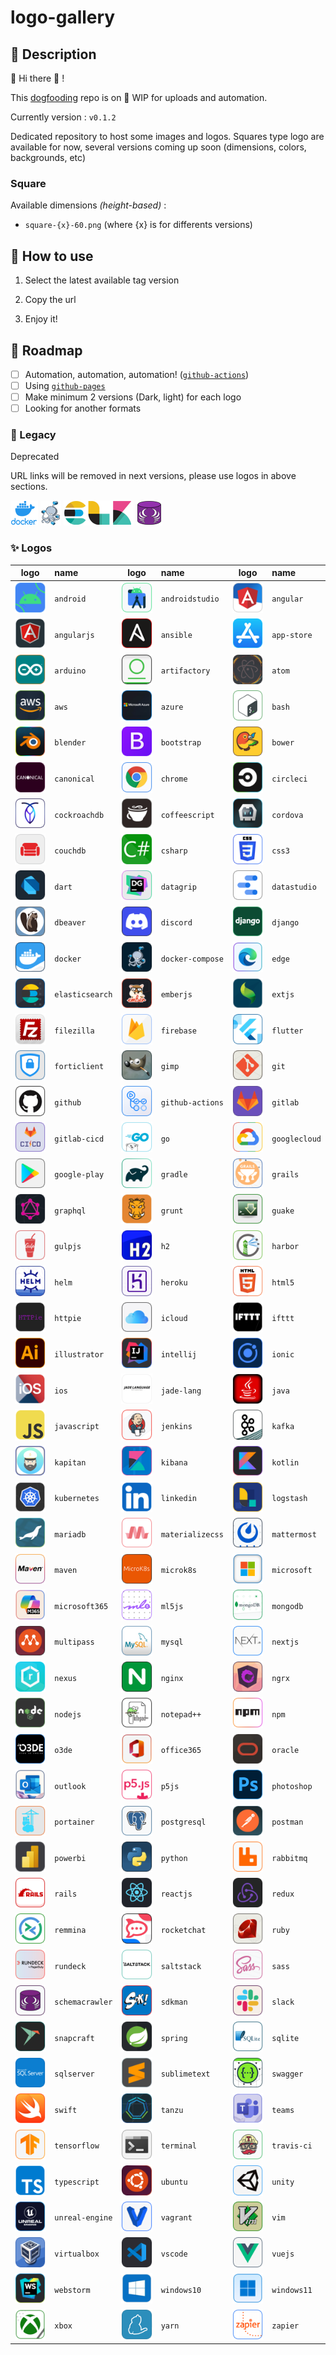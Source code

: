 # logo-gallery

## :speech_balloon: Description

:mega: Hi there :wave: !

This [dogfooding](https://en.wikipedia.org/wiki/Eating_your_own_dog_food) repo is on :construction: WIP for uploads and automation.

Currently version :  `v0.1.2`

Dedicated repository to host some images and logos.
Squares type logo are available for now, several versions coming up soon (dimensions, colors, backgrounds, etc)

### Square

Available dimensions *(height-based)* :

* `square-{x}-60.png` (where {x} is for differents versions)

## :rocket: How to use

1. Select the latest available tag version

2. Copy the url

3. Enjoy it!

## :newspaper: Roadmap

* [ ] Automation, automation, automation! ([`github-actions`](https://github.com/features/actions))
* [ ] Using [`github-pages`](https://pages.github.com/)
* [ ] Make minimum 2 versions (Dark, light) for each logo
* [ ] Looking for another formats

### :stop_sign: Legacy

Deprecated

URL links will be removed in next versions, please use logos in above sections.

![docker](img/docker/docker.png "docker")
![docker-compose](img/docker-compose/docker-compose.png "docker-compose")
![elk](img/elk/elk.png "elk")
![schemacrawler](img/schemacrawler/schemacrawler.png "elk")

### :sparkles: Logos

|logo|name|logo|name|logo|name|
|:--:|:---|:--:|:---|:--:|:---|
|![android](./img/a/android/square-1-60.png "android")|`android`|![androidstudio](./img/a/androidstudio/square-1-60.png "androidstudio")|`androidstudio`|![angular](./img/a/angular/square-1-60.png "angular")|`angular`|![angular](./img/a/angular/square-1-60.png "angular")|`angular`|
|![angularjs](./img/a/angularjs/square-1-60.png "angularjs")|`angularjs`|![ansible](./img/a/ansible/square-1-60.png "ansible")|`ansible`|![app-store](./img/a/app-store/square-1-60.png "app-store")|`app-store`|![app-store](./img/a/app-store/square-1-60.png "app-store")|`app-store`|
|![arduino](./img/a/arduino/square-1-60.png "arduino")|`arduino`|![artifactory](./img/a/artifactory/square-1-60.png "artifactory")|`artifactory`|![atom](./img/a/atom/square-1-60.png "atom")|`atom`|![atom](./img/a/atom/square-1-60.png "atom")|`atom`|
|![aws](./img/a/aws/square-1-60.png "aws")|`aws`|![azure](./img/a/azure/square-1-60.png "azure")|`azure`|![bash](./img/b/bash/square-1-60.png "bash")|`bash`|![bash](./img/b/bash/square-1-60.png "bash")|`bash`|
|![blender](./img/b/blender/square-1-60.png "blender")|`blender`|![bootstrap](./img/b/bootstrap/square-1-60.png "bootstrap")|`bootstrap`|![bower](./img/b/bower/square-1-60.png "bower")|`bower`|![bower](./img/b/bower/square-1-60.png "bower")|`bower`|
|![canonical](./img/c/canonical/square-1-60.png "canonical")|`canonical`|![chrome](./img/c/chrome/square-1-60.png "chrome")|`chrome`|![circleci](./img/c/circleci/square-1-60.png "circleci")|`circleci`|![circleci](./img/c/circleci/square-1-60.png "circleci")|`circleci`|
|![cockroachdb](./img/c/cockroachdb/square-1-60.png "cockroachdb")|`cockroachdb`|![coffeescript](./img/c/coffeescript/square-1-60.png "coffeescript")|`coffeescript`|![cordova](./img/c/cordova/square-1-60.png "cordova")|`cordova`|![cordova](./img/c/cordova/square-1-60.png "cordova")|`cordova`|
|![couchdb](./img/c/couchdb/square-1-60.png "couchdb")|`couchdb`|![csharp](./img/c/csharp/square-1-60.png "csharp")|`csharp`|![css3](./img/c/css3/square-1-60.png "css3")|`css3`|![css3](./img/c/css3/square-1-60.png "css3")|`css3`|
|![dart](./img/d/dart/square-1-60.png "dart")|`dart`|![datagrip](./img/d/datagrip/square-1-60.png "datagrip")|`datagrip`|![datastudio](./img/d/datastudio/square-1-60.png "datastudio")|`datastudio`|![datastudio](./img/d/datastudio/square-1-60.png "datastudio")|`datastudio`|
|![dbeaver](./img/d/dbeaver/square-1-60.png "dbeaver")|`dbeaver`|![discord](./img/d/discord/square-1-60.png "discord")|`discord`|![django](./img/d/django/square-1-60.png "django")|`django`|![django](./img/d/django/square-1-60.png "django")|`django`|
|![docker](./img/d/docker/square-1-60.png "docker")|`docker`|![docker-compose](./img/d/docker-compose/square-1-60.png "docker-compose")|`docker-compose`|![edge](./img/e/edge/square-1-60.png "edge")|`edge`|![edge](./img/e/edge/square-1-60.png "edge")|`edge`|
|![elasticsearch](./img/e/elasticsearch/square-1-60.png "elasticsearch")|`elasticsearch`|![emberjs](./img/e/emberjs/square-1-60.png "emberjs")|`emberjs`|![extjs](./img/e/extjs/square-1-60.png "extjs")|`extjs`|![extjs](./img/e/extjs/square-1-60.png "extjs")|`extjs`|
|![filezilla](./img/f/filezilla/square-1-60.png "filezilla")|`filezilla`|![firebase](./img/f/firebase/square-1-60.png "firebase")|`firebase`|![flutter](./img/f/flutter/square-1-60.png "flutter")|`flutter`|![flutter](./img/f/flutter/square-1-60.png "flutter")|`flutter`|
|![forticlient](./img/f/forticlient/square-1-60.png "forticlient")|`forticlient`|![gimp](./img/g/gimp/square-1-60.png "gimp")|`gimp`|![git](./img/g/git/square-1-60.png "git")|`git`|![git](./img/g/git/square-1-60.png "git")|`git`|
|![github](./img/g/github/square-1-60.png "github")|`github`|![github-actions](./img/g/github-actions/square-1-60.png "github-actions")|`github-actions`|![gitlab](./img/g/gitlab/square-1-60.png "gitlab")|`gitlab`|![gitlab](./img/g/gitlab/square-1-60.png "gitlab")|`gitlab`|
|![gitlab-cicd](./img/g/gitlab-cicd/square-1-60.png "gitlab-cicd")|`gitlab-cicd`|![go](./img/g/go/square-1-60.png "go")|`go`|![googlecloud](./img/g/googlecloud/square-1-60.png "googlecloud")|`googlecloud`|![googlecloud](./img/g/googlecloud/square-1-60.png "googlecloud")|`googlecloud`|
|![google-play](./img/g/google-play/square-1-60.png "google-play")|`google-play`|![gradle](./img/g/gradle/square-1-60.png "gradle")|`gradle`|![grails](./img/g/grails/square-1-60.png "grails")|`grails`|![grails](./img/g/grails/square-1-60.png "grails")|`grails`|
|![graphql](./img/g/graphql/square-1-60.png "graphql")|`graphql`|![grunt](./img/g/grunt/square-1-60.png "grunt")|`grunt`|![guake](./img/g/guake/square-1-60.png "guake")|`guake`|![guake](./img/g/guake/square-1-60.png "guake")|`guake`|
|![gulpjs](./img/g/gulpjs/square-1-60.png "gulpjs")|`gulpjs`|![h2](./img/h/h2/square-1-60.png "h2")|`h2`|![harbor](./img/h/harbor/square-1-60.png "harbor")|`harbor`|![harbor](./img/h/harbor/square-1-60.png "harbor")|`harbor`|
|![helm](./img/h/helm/square-1-60.png "helm")|`helm`|![heroku](./img/h/heroku/square-1-60.png "heroku")|`heroku`|![html5](./img/h/html5/square-1-60.png "html5")|`html5`|![html5](./img/h/html5/square-1-60.png "html5")|`html5`|
|![httpie](./img/h/httpie/square-1-60.png "httpie")|`httpie`|![icloud](./img/i/icloud/square-1-60.png "icloud")|`icloud`|![ifttt](./img/i/ifttt/square-1-60.png "ifttt")|`ifttt`|![ifttt](./img/i/ifttt/square-1-60.png "ifttt")|`ifttt`|
|![illustrator](./img/i/illustrator/square-1-60.png "illustrator")|`illustrator`|![intellij](./img/i/intellij/square-1-60.png "intellij")|`intellij`|![ionic](./img/i/ionic/square-1-60.png "ionic")|`ionic`|![ionic](./img/i/ionic/square-1-60.png "ionic")|`ionic`|
|![ios](./img/i/ios/square-1-60.png "ios")|`ios`|![jade-lang](./img/j/jade-lang/square-1-60.png "jade-lang")|`jade-lang`|![java](./img/j/java/square-1-60.png "java")|`java`|![java](./img/j/java/square-1-60.png "java")|`java`|
|![javascript](./img/j/javascript/square-1-60.png "javascript")|`javascript`|![jenkins](./img/j/jenkins/square-1-60.png "jenkins")|`jenkins`|![kafka](./img/k/kafka/square-1-60.png "kafka")|`kafka`|![kafka](./img/k/kafka/square-1-60.png "kafka")|`kafka`|
|![kapitan](./img/k/kapitan/square-1-60.png "kapitan")|`kapitan`|![kibana](./img/k/kibana/square-1-60.png "kibana")|`kibana`|![kotlin](./img/k/kotlin/square-1-60.png "kotlin")|`kotlin`|![kotlin](./img/k/kotlin/square-1-60.png "kotlin")|`kotlin`|
|![kubernetes](./img/k/kubernetes/square-1-60.png "kubernetes")|`kubernetes`|![linkedin](./img/l/linkedin/square-1-60.png "linkedin")|`linkedin`|![logstash](./img/l/logstash/square-1-60.png "logstash")|`logstash`|![logstash](./img/l/logstash/square-1-60.png "logstash")|`logstash`|
|![mariadb](./img/m/mariadb/square-1-60.png "mariadb")|`mariadb`|![materializecss](./img/m/materializecss/square-1-60.png "materializecss")|`materializecss`|![mattermost](./img/m/mattermost/square-1-60.png "mattermost")|`mattermost`|![mattermost](./img/m/mattermost/square-1-60.png "mattermost")|`mattermost`|
|![maven](./img/m/maven/square-1-60.png "maven")|`maven`|![microk8s](./img/m/microk8s/square-1-60.png "microk8s")|`microk8s`|![microsoft](./img/m/microsoft/square-1-60.png "microsoft")|`microsoft`|![microsoft](./img/m/microsoft/square-1-60.png "microsoft")|`microsoft`|
|![microsoft365](./img/m/microsoft365/square-1-60.png "microsoft365")|`microsoft365`|![ml5js](./img/m/ml5js/square-1-60.png "ml5js")|`ml5js`|![mongodb](./img/m/mongodb/square-1-60.png "mongodb")|`mongodb`|![mongodb](./img/m/mongodb/square-1-60.png "mongodb")|`mongodb`|
|![multipass](./img/m/multipass/square-1-60.png "multipass")|`multipass`|![mysql](./img/m/mysql/square-1-60.png "mysql")|`mysql`|![nextjs](./img/n/nextjs/square-1-60.png "nextjs")|`nextjs`|![nextjs](./img/n/nextjs/square-1-60.png "nextjs")|`nextjs`|
|![nexus](./img/n/nexus/square-1-60.png "nexus")|`nexus`|![nginx](./img/n/nginx/square-1-60.png "nginx")|`nginx`|![ngrx](./img/n/ngrx/square-1-60.png "ngrx")|`ngrx`|![ngrx](./img/n/ngrx/square-1-60.png "ngrx")|`ngrx`|
|![nodejs](./img/n/nodejs/square-1-60.png "nodejs")|`nodejs`|![notepad++](./img/n/notepad++/square-1-60.png "notepad++")|`notepad++`|![npm](./img/n/npm/square-1-60.png "npm")|`npm`|![npm](./img/n/npm/square-1-60.png "npm")|`npm`|
|![o3de](./img/o/o3de/square-1-60.png "o3de")|`o3de`|![office365](./img/o/office365/square-1-60.png "office365")|`office365`|![oracle](./img/o/oracle/square-1-60.png "oracle")|`oracle`|![oracle](./img/o/oracle/square-1-60.png "oracle")|`oracle`|
|![outlook](./img/o/outlook/square-1-60.png "outlook")|`outlook`|![p5js](./img/p/p5js/square-1-60.png "p5js")|`p5js`|![photoshop](./img/p/photoshop/square-1-60.png "photoshop")|`photoshop`|![photoshop](./img/p/photoshop/square-1-60.png "photoshop")|`photoshop`|
|![portainer](./img/p/portainer/square-1-60.png "portainer")|`portainer`|![postgresql](./img/p/postgresql/square-1-60.png "postgresql")|`postgresql`|![postman](./img/p/postman/square-1-60.png "postman")|`postman`|![postman](./img/p/postman/square-1-60.png "postman")|`postman`|
|![powerbi](./img/p/powerbi/square-1-60.png "powerbi")|`powerbi`|![python](./img/p/python/square-1-60.png "python")|`python`|![rabbitmq](./img/r/rabbitmq/square-1-60.png "rabbitmq")|`rabbitmq`|![rabbitmq](./img/r/rabbitmq/square-1-60.png "rabbitmq")|`rabbitmq`|
|![rails](./img/r/rails/square-1-60.png "rails")|`rails`|![reactjs](./img/r/reactjs/square-1-60.png "reactjs")|`reactjs`|![redux](./img/r/redux/square-1-60.png "redux")|`redux`|![redux](./img/r/redux/square-1-60.png "redux")|`redux`|
|![remmina](./img/r/remmina/square-1-60.png "remmina")|`remmina`|![rocketchat](./img/r/rocketchat/square-1-60.png "rocketchat")|`rocketchat`|![ruby](./img/r/ruby/square-1-60.png "ruby")|`ruby`|![ruby](./img/r/ruby/square-1-60.png "ruby")|`ruby`|
|![rundeck](./img/r/rundeck/square-1-60.png "rundeck")|`rundeck`|![saltstack](./img/s/saltstack/square-1-60.png "saltstack")|`saltstack`|![sass](./img/s/sass/square-1-60.png "sass")|`sass`|![sass](./img/s/sass/square-1-60.png "sass")|`sass`|
|![schemacrawler](./img/s/schemacrawler/square-1-60.png "schemacrawler")|`schemacrawler`|![sdkman](./img/s/sdkman/square-1-60.png "sdkman")|`sdkman`|![slack](./img/s/slack/square-1-60.png "slack")|`slack`|![slack](./img/s/slack/square-1-60.png "slack")|`slack`|
|![snapcraft](./img/s/snapcraft/square-1-60.png "snapcraft")|`snapcraft`|![spring](./img/s/spring/square-1-60.png "spring")|`spring`|![sqlite](./img/s/sqlite/square-1-60.png "sqlite")|`sqlite`|![sqlite](./img/s/sqlite/square-1-60.png "sqlite")|`sqlite`|
|![sqlserver](./img/s/sqlserver/square-1-60.png "sqlserver")|`sqlserver`|![sublimetext](./img/s/sublimetext/square-1-60.png "sublimetext")|`sublimetext`|![swagger](./img/s/swagger/square-1-60.png "swagger")|`swagger`|![swagger](./img/s/swagger/square-1-60.png "swagger")|`swagger`|
|![swift](./img/s/swift/square-1-60.png "swift")|`swift`|![tanzu](./img/t/tanzu/square-1-60.png "tanzu")|`tanzu`|![teams](./img/t/teams/square-1-60.png "teams")|`teams`|![teams](./img/t/teams/square-1-60.png "teams")|`teams`|
|![tensorflow](./img/t/tensorflow/square-1-60.png "tensorflow")|`tensorflow`|![terminal](./img/t/terminal/square-1-60.png "terminal")|`terminal`|![travis-ci](./img/t/travis-ci/square-1-60.png "travis-ci")|`travis-ci`|![travis-ci](./img/t/travis-ci/square-1-60.png "travis-ci")|`travis-ci`|
|![typescript](./img/t/typescript/square-1-60.png "typescript")|`typescript`|![ubuntu](./img/u/ubuntu/square-1-60.png "ubuntu")|`ubuntu`|![unity](./img/u/unity/square-1-60.png "unity")|`unity`|![unity](./img/u/unity/square-1-60.png "unity")|`unity`|
|![unreal-engine](./img/u/unreal-engine/square-1-60.png "unreal-engine")|`unreal-engine`|![vagrant](./img/v/vagrant/square-1-60.png "vagrant")|`vagrant`|![vim](./img/v/vim/square-1-60.png "vim")|`vim`|![vim](./img/v/vim/square-1-60.png "vim")|`vim`|
|![virtualbox](./img/v/virtualbox/square-1-60.png "virtualbox")|`virtualbox`|![vscode](./img/v/vscode/square-1-60.png "vscode")|`vscode`|![vuejs](./img/v/vuejs/square-1-60.png "vuejs")|`vuejs`|![vuejs](./img/v/vuejs/square-1-60.png "vuejs")|`vuejs`|
|![webstorm](./img/w/webstorm/square-1-60.png "webstorm")|`webstorm`|![windows10](./img/w/windows10/square-1-60.png "windows10")|`windows10`|![windows11](./img/w/windows11/square-1-60.png "windows11")|`windows11`|![windows11](./img/w/windows11/square-1-60.png "windows11")|`windows11`|
|![xbox](./img/x/xbox/square-1-60.png "xbox")|`xbox`|![yarn](./img/y/yarn/square-1-60.png "yarn")|`yarn`|![zapier](./img/z/zapier/square-1-60.png "zapier")|`zapier`|![zapier](./img/z/zapier/square-1-60.png "zapier")|`zapier`|
